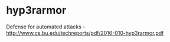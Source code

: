 # hyp3rarmor
Defense for automated attacks - http://www.cs.bu.edu/techreports/pdf/2016-010-hyp3rarmor.pdf
